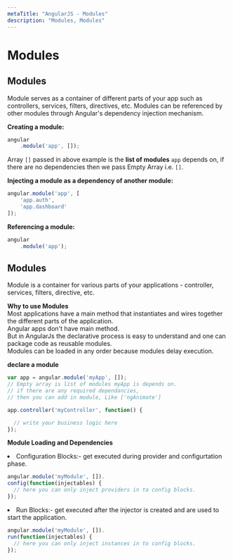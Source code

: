 ```yaml
---
metaTitle: "AngularJS - Modules"
description: "Modules, Modules"
---
```


# Modules



## Modules


Module serves as a container of different parts of your app such as controllers, services, filters, directives, etc. Modules can be referenced by other modules through Angular's dependency injection mechanism.

**Creating a module:**

```js
angular
    .module('app', []);

```

Array `[]` passed in above example is the **list of modules** `app` depends on, if there are no dependencies then we pass Empty Array i.e. `[]`.

**Injecting a module as a dependency of another module:**

```js
angular.module('app', [
    'app.auth',
    'app.dashboard'
]);

```

**Referencing a module:**

```js
angular
    .module('app');

```



## Modules


Module is a container for various parts of your applications - controller, services,  filters, directive, etc.

**Why to use Modules**<br />
Most applications have a main method that instantiates and wires together the different parts of the application.<br />
Angular apps don't have main method.<br />
But in AngularJs the declarative process is easy to understand and one can package code as reusable modules.<br />
Modules can be loaded in any order because modules delay execution.

**declare a module**

```js
var app = angular.module('myApp', []);
// Empty array is list of modules myApp is depends on.
// if there are any required dependancies, 
// then you can add in module, Like ['ngAnimate']

app.controller('myController', function() {

  // write your business logic here
});

```

**Module Loading and Dependencies**

<li>
Configuration Blocks:- get executed during provider and configurtation phase.

```js
angular.module('myModule', []).
config(function(injectables) {
  // here you can only inject providers in to config blocks.
});

```


</li>
<li>
Run Blocks:- get executed after the injector is created and are used to start the application.

```js
angular.module('myModule', []).
run(function(injectables) {
  // here you can only inject instances in to config blocks.
});

```


</li>


